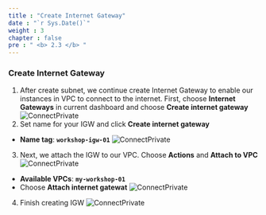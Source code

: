 ```yaml
---
title : "Create Internet Gateway"
date : "`r Sys.Date()`"
weight : 3
chapter : false
pre : " <b> 2.3 </b> "
---
```


### Create Internet Gateway
1. After create subnet, we continue create Internet Gateway to enable our instances in VPC to connect to the internet. First, choose **Internet Gateways** in current dashboard and choose **Create internet gateway**
![ConnectPrivate](/images/2.Preparation/2.3-createigw/001-createigw.png)
2. Set name for your IGW and click **Create internet gateway**
- **Name tag**: **`workshop-igw-01`**
![ConnectPrivate](/images/2.Preparation/2.3-createigw/002-createigw.png)
3. Next, we attach the IGW to our VPC. Choose **Actions** and **Attach to VPC**
![ConnectPrivate](/images/2.Preparation/2.3-createigw/003-createigw.png)
 - **Available VPCs**: **`my-workshop-01`**
 - Choose **Attach internet gatewat**
![ConnectPrivate](/images/2.Preparation/2.3-createigw/004-createigw.png)
4. Finish creating IGW
![ConnectPrivate](/images/2.Preparation/2.3-createigw/005-createigw.png)
